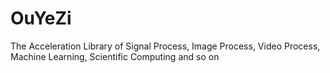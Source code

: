 # OuYeZi
The Acceleration Library of Signal Process, Image Process, Video Process, Machine Learning, Scientific Computing and so on
